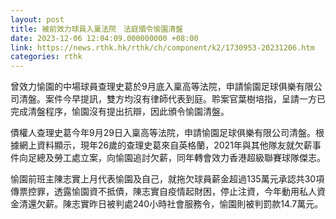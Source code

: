 ```yaml
---
layout: post
title: 被前效力球員入稟法院　法庭頒令愉園清盤
date: 2023-12-06 12:04:09.000000000 +08:00
link: https://news.rthk.hk/rthk/ch/component/k2/1730953-20231206.htm
categories: rthk
---
```


曾效力愉園的中場球員查理史葛於9月底入稟高等法院，申請愉園足球俱樂有限公司清盤。案件今早提訊，雙方均沒有律師代表到庭。聆案官葉樹培指，呈請一方已完成清盤程序，愉園沒有提出抗辯，因此頒令愉園清盤。

債權人查理史葛今年9月29日入稟高等法院，申請愉園足球俱樂有限公司清盤。根據網上資料顯示，現年26歲的查理史葛來自英格蘭，2021年與其他隊友就欠薪事件向足總及勞工處立案，向愉園追討欠薪，同年轉會效力香港超級聯賽球隊傑志。

愉園前班主陳志實上月代表愉園及自己，就拖欠球員薪金超過135萬元承認共30項傳票控罪，透露愉園資不抵債，陳志實自疫情起財困，停止注資，今年動用私人資金清還欠薪。陳志實昨日被判處240小時社會服務令，愉園則被判罰款14.7萬元。
